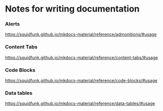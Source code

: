 # Notes for writing documentation

### Alerts
https://squidfunk.github.io/mkdocs-material/reference/admonitions/#usage

### Content Tabs
https://squidfunk.github.io/mkdocs-material/reference/content-tabs/#usage

### Code Blocks
https://squidfunk.github.io/mkdocs-material/reference/code-blocks/#usage

### Data tables
https://squidfunk.github.io/mkdocs-material/reference/data-tables/#usage
